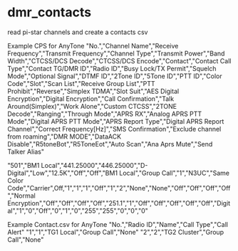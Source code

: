 # dmr_contacts
read pi-star channels and create a contacts csv

Example CPS for AnyTone
"No.","Channel Name","Receive Frequency","Transmit Frequency","Channel Type","Transmit Power","Band Width","CTCSS/DCS Decode","CTCSS/DCS Encode","Contact","Contact Call Type","Contact TG/DMR ID","Radio ID","Busy Lock/TX Permit","Squelch Mode","Optional Signal","DTMF ID","2Tone ID","5Tone ID","PTT ID","Color Code","Slot","Scan List","Receive Group List","PTT Prohibit","Reverse","Simplex TDMA","Slot Suit","AES Digital Encryption","Digital Encryption","Call Confirmation","Talk Around(Simplex)","Work Alone","Custom CTCSS","2TONE Decode","Ranging","Through Mode","APRS RX","Analog APRS PTT Mode","Digital APRS PTT Mode","APRS Report Type","Digital APRS Report Channel","Correct Frequency[Hz]","SMS Confirmation","Exclude channel from roaming","DMR MODE","DataACK Disable","R5toneBot","R5ToneEot","Auto Scan","Ana Aprs Mute","Send Talker Alias"

"501","BM1 Local","441.25000","446.25000","D-Digital","Low","12.5K","Off","Off","BM1 Local","Group Call","1","N3UC","Same Color Code","Carrier",Off,"1","1","1","Off","1","2","None","None","Off","Off","Off","Off","Normal Encryption","Off","Off","Off","Off","251.1","1","Off","Off","Off","Off","Off","Digital","1","0","Off","0","1","0","255","255","0","0","0"

Example Contact.csv for AnyTone
"No.","Radio ID","Name","Call Type","Call Alert"
"1","1","TG1 Local","Group Call","None"
"2","2","TG2 Cluster","Group Call","None"